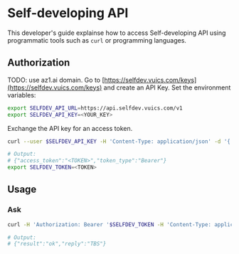 # Self-developing API

This developer's guide explainse how to access Self-developing API using programmatic tools such as `curl` or programming languages.

## Authorization

TODO: use az1.ai domain.
Go to [https://selfdev.vuics.com/keys](https://selfdev.vuics.com/keys) and create an API Key.
Set the environment variables:
```bash
export SELFDEV_API_URL=https://api.selfdev.vuics.com/v1
export SELFDEV_API_KEY=<YOUR_KEY>
```

Exchange the API key for an access token.

```bash
curl --user $SELFDEV_API_KEY -H 'Content-Type: application/json' -d '{ "grant_type": "client_credentials" }' -X POST $SELFDEV_API_URL/oauth2/token

# Output:
# {"access_token":"<TOKEN>","token_type":"Bearer"}
export SELFDEV_TOKEN=<TOKEN>
```

## Usage

### Ask

```bash
curl -H 'Authorization: Bearer '$SELFDEV_TOKEN -H 'Content-Type: application/json' -X POST $SELFDEV_API_URL/ask/api -d '{ "prompt": "What is self-developing AI?" }'

# Output:
# {"result":"ok","reply":"TBS"}
```

